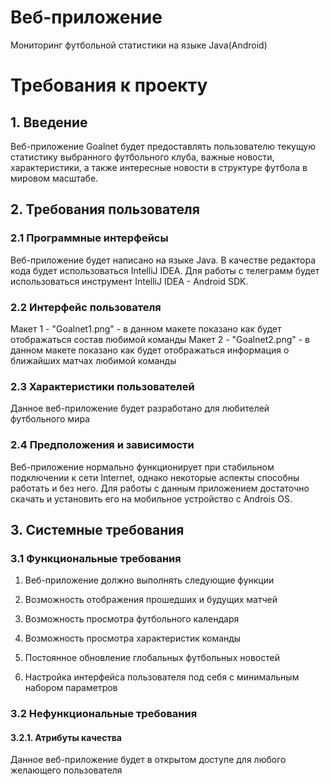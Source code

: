 # Веб-приложение
Мониторинг футбольной статистики на языке Java(Android)

# Требования к проекту
## 1. Введение
Веб-приложение Goalnet будет предоставлять пользователю текущую статистику выбранного футбольного клуба, важные новости, характеристики, а также интересные новости в структуре футбола в мировом масштабе.

## 2. Требования пользователя
### 2.1 Программные интерфейсы
Веб-приложение будет написано на языке Java. В качестве редактора кода будет использоваться IntelliJ IDEA. Для работы с телеграмм будет использоваться инструмент IntelliJ IDEA - Android SDK.

### 2.2 Интерфейс пользователя
Макет 1 - "Goalnet1.png" - в данном макете показано как будет отображаться состав любимой команды 
Макет 2 - "Goalnet2.png" - в данном макете показано как будет отображаться информация о ближайших матчах любимой команды

### 2.3 Характеристики пользователей
Данное веб-приложение будет разработано для любителей футбольного мира

### 2.4 Предположения и зависимости
Веб-приложение нормально функционирует при стабильном подключении к сети Internet, однако некоторые аспекты способны работать и без него. Для работы с данным приложением достаточно скачать и установить его на мобильное устройство с Androis OS.

## 3. Системные требования
### 3.1 Функциональные требования

1. Веб-приложение должно выполнять следующие функции

2. Возможность отображения прошедших и будущих матчей

3. Возможность просмотра футбольного календаря

4. Возможность просмотра характеристик команды

5. Постоянное обновление глобальных футбольных новостей

6. Настройка интерфейса пользователя под себя с минимальным набором параметров

### 3.2 Нефункциональные требования
#### 3.2.1. Атрибуты качества
Данное веб-приложение будет в открытом доступе для любого желающего пользователя
